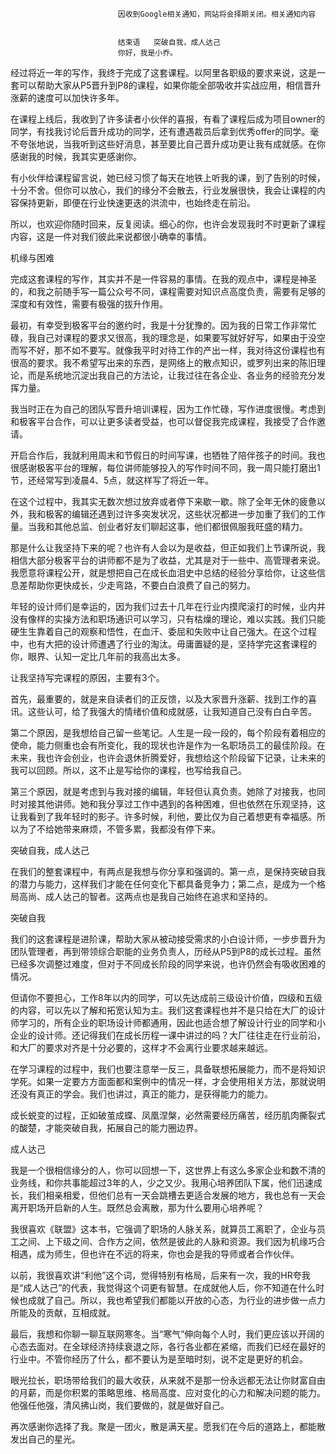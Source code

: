 
                            
                            因收到Google相关通知，网站将会择期关闭。相关通知内容
                            
                            
                            结束语   突破自我，成人达己
                            你好，我是小乔。

经过将近一年的写作，我终于完成了这套课程。以阿里各职级的要求来说，这是一套可以帮助大家从P5晋升到P8的课程，如果你能全部吸收并实战应用，相信晋升涨薪的速度可以加快许多年。

在课程上线后，我收到了许多读者小伙伴的喜报，有看了课程后成为项目owner的同学，有找我讨论后晋升成功的同学，还有遭遇裁员后拿到优秀offer的同学。毫不夸张地说，当我听到这些好消息，甚至要比自己晋升成功更让我有成就感。在你感谢我的时候，我其实更感谢你。

有小伙伴给课程留言说，她已经习惯了每天在地铁上听我的课，到了告别的时候，十分不舍。但你可以放心，我们的缘分不会散去，行业发展很快，我会让课程的内容保持更新，即便在行业快速更迭的洪流中，也始终走在前沿。

所以，也欢迎你随时回来，反复阅读。细心的你，也许会发现我时不时更新了课程内容，这是一件对我们彼此来说都很小确幸的事情。

机缘与困难

完成这套课程的写作，其实并不是一件容易的事情。在我的观点中，课程是神圣的，和我之前随手写一篇公众号不同，课程需要对知识点高度负责，需要有足够的深度和有效性，需要有极强的拔升作用。

最初，有幸受到极客平台的邀约时，我是十分犹豫的。因为我的日常工作非常忙碌，我自己对课程的要求又很高，我的理念是，如果要写就好好写，如果由于没空而写不好，那不如不要写。就像我平时对待工作的产出一样，我对待这份课程也有很高的要求。我不希望写出来的东西，是网络上的散点知识，或罗列出来的陈旧理论，而是系统地沉淀出我自己的方法论，让我过往在各企业、各业务的经验充分发挥力量。

我当时正在为自己的团队写晋升培训课程，因为工作忙碌，写作进度很慢。考虑到和极客平台合作，可以让更多读者受益，也可以督促我完成课程，我接受了合作邀请。

开启合作后，我就利用周末和节假日的时间写课，也牺牲了陪伴孩子的时间。我也很感谢极客平台的理解，每位讲师能够投入的写作时间不同，我一周只能打磨出1节，还经常写到凌晨4、5点，就这样写了将近一年。

在这个过程中，我其实无数次想过放弃或者停下来歇一歇。除了全年无休的疲惫以外，我和极客的编辑还遇到过许多突发状况，这些状况都进一步加重了我们的工作量。当我和其他总监、创业者好友们聊起这事，他们都很佩服我旺盛的精力。

那是什么让我坚持下来的呢？也许有人会以为是收益，但正如我们上节课所说，我相信大部分极客平台的讲师都不是为了收益，尤其是对于一些中、高管理者来说。我愿意将课程公开，就是想把自己在成长血泪史中总结的经验分享给你，让这些信息差帮助你更快成长，少走弯路，不要白白浪费了自己的努力。

年轻的设计师们是幸运的，因为我们过去十几年在行业内摸爬滚打的时候，业内并没有像样的实操方法和职场通识可以学习，只有枯燥的理论，难以实践。我们只能硬生生靠着自己的观察和悟性，在血汗、委屈和失败中让自己强大。在这个过程中，也有大把的设计师遭遇了行业的淘汰。毋庸置疑的是，坚持学完这套课程的你，眼界、认知一定比几年前的我高出太多。

让我坚持写完课程的原因，主要有3个。

首先，最重要的，就是来自读者们的正反馈，以及大家晋升涨薪、找到工作的喜讯。这些认可，给了我强大的情绪价值和成就感，让我知道自己没有白白辛苦。

第二个原因，是我想给自己留一些笔记。人生是一段一段的，每个阶段有着相应的使命，能力侧重也会有所变化，我的现状也许是作为一名职场员工的最佳阶段。在未来，我也许会创业，也许会退休折腾爱好，我想给这个阶段留下记录，让未来的我可以回顾。所以，这不止是写给你的课程，也写给我自己。

第三个原因，就是考虑到与我对接的编辑，年轻但认真负责。她除了对接我，也同时对接其他讲师。她和我分享过工作中遇到的各种困难，但也依然在乐观坚持，这让我看到了我年轻时的影子。许多时候，利他，要比仅为自己着想更有幸福感。所以为了不给她带来麻烦，不管多累，我都没有停下来。

突破自我，成人达己

在我们的整套课程中，有两点是我想与你分享和强调的。第一点，是保持突破自我的潜力与能力，这样我们才能在任何变化下都具备竞争力；第二点，是成为一个格局高尚、成人达己的智者。这两点也是我自己始终在追求和坚持的。

突破自我

我们的这套课程是进阶课，帮助大家从被动接受需求的小白设计师，一步步晋升为团队管理者，再到带领综合职能的业务负责人，历经从P5到P8的成长过程。虽然已经多次调整过难度，但对于不同成长阶段的同学来说，也许仍然会有吸收困难的情况。

但请你不要担心，工作8年以内的同学，可以先达成前三级设计价值，四级和五级的内容，可以先以了解和拓宽认知为主。我们这套课程也并不是只给在大厂的设计师学习的，所有企业的职场设计师都通用，因此也适合想了解设计行业的同学和小企业的设计师。还记得我们在成长历程一课中讲过的吗？大厂往往走在行业前沿，和大厂的要求对齐是十分必要的，这样才不会离行业要求越来越远。

在学习课程的过程中，我们也要注意举一反三，具备联想拓展能力，而不是将知识学死。如果一定要方方面面都和案例中的情况一样，才会使用相关方法，那就说明还没有真正的学会。我们也讲过，真正的能力，是获得能力的能力。

成长蜕变的过程，正如破茧成蝶、凤凰涅槃，必然需要经历痛苦，经历肌肉撕裂式的酸楚，才能突破自我，拓展自己的能力圈边界。

成人达己

我是一个很相信缘分的人，你可以回想一下，这世界上有这么多家企业和数不清的业务线，和你共事能超过3年的人，少之又少。我用心培养团队下属，他们迅速成长，我们相亲相爱，但他们总有一天会跳槽去更适合发展的地方，我也总有一天会离开职场开启新的人生。既然总会离散，那为什么要用心培养呢？

我很喜欢《联盟》这本书，它强调了职场的人脉关系，就算员工离职了，企业与员工之间、上下级之间、合作方之间，依然是彼此的人脉和资源。我们因为机缘巧合相遇，成为师生，但也许在不远的将来，你也会是我的导师或者合作伙伴。

以前，我很喜欢讲“利他”这个词，觉得特别有格局，后来有一次，我的HR夸我是“成人达己”的代表，我觉得这个词更有智慧。在成就他人后，你不知道在什么时候也成就了自己。所以，我也希望我们都能以开放的心态，为行业的进步做一点力所能及的贡献，互相成就。

最后，我想和你聊一聊互联网寒冬。当“寒气”伸向每个人时，我们更应该以开阔的心态去面对。在全球经济持续衰退之际，各行各业都在紧缩，而我们已经在最好的行业中。不管你经历了什么，都不要认为是至暗时刻，说不定是更好的机会。

眼光拉长，职场带给我们的最大收获，从来就不是那一份永远都无法让你财富自由的月薪，而是你积累的策略思维、格局高度、应对变化的心力和解决问题的能力。他强任他强，清风拂山岗，我们要做的，就是做好自己。

再次感谢你选择了我。聚是一团火，散是满天星。愿我们在今后的道路上，都能散发出自己的星光。



                        
                        
                            